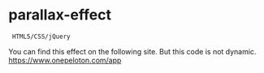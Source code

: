 # parallax-effect
     HTML5/CSS/jQuery
You can find this effect on the following site.
But this code is not dynamic.
 https://www.onepeloton.com/app
 
 
